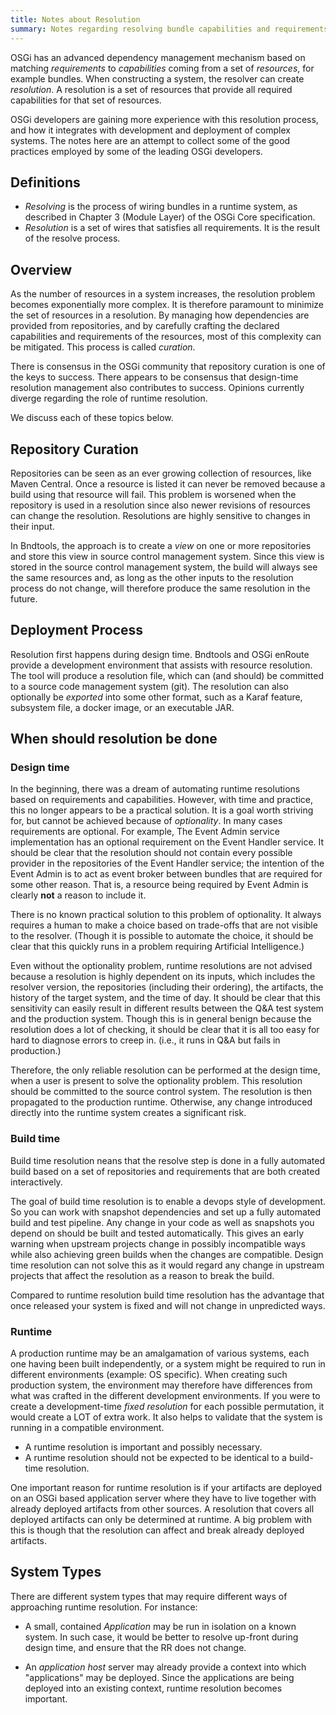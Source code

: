 ```yaml
---
title: Notes about Resolution
summary: Notes regarding resolving bundle capabilities and requirements
---
```


OSGi has an advanced dependency management mechanism based on matching
_requirements_ to _capabilities_ coming from a set of _resources_, for example bundles. When constructing a system, the resolver
can create _resolution_. A resolution is a set of resources that provide all required capabilities for that set of resources.

OSGi developers are gaining more experience with this resolution process,
and how it integrates with development and deployment of complex systems. The notes here are an attempt to collect some of the good practices employed
by some of the leading OSGi developers.

## Definitions

* _Resolving_ is the process of wiring bundles in a runtime system, as described in Chapter 3
(Module Layer) of the OSGi Core specification. 
* _Resolution_ is a set of wires that satisfies all requirements. It is the result of the resolve process.

## Overview

As the number of resources in a system increases, the resolution problem becomes
exponentially more complex. It is therefore paramount to minimize the set of resources in a resolution. 
By managing how dependencies are provided
from repositories, and by carefully crafting the declared capabilities and 
requirements of the resources, most of this complexity can be mitigated. This process is called _curation_.

There is consensus in the OSGi community that repository curation is
one of the keys to success. There appears to be consensus that design-time
resolution management also contributes to success. Opinions currently 
diverge regarding the role of runtime resolution.

We discuss each of these topics below.

## Repository Curation

Repositories can be seen as an ever growing collection of resources, like Maven Central. Once a resource is listed it can never be removed because a build using that resource will fail. This problem is worsened when the repository is used in a resolution since also newer revisions of resources can change the resolution. Resolutions are highly sensitive to changes in their input.

In Bndtools, the approach is to create a _view_ on one or more repositories and store this view in source control management system. Since this view is stored in the source control management system, the build will always see the same resources and, as long as the other inputs to the resolution process do not change, will therefore produce the same resolution in the future.

## Deployment Process

Resolution first happens during design time. Bndtools and OSGi enRoute
provide a development environment that assists with resource resolution.
The tool will produce a resolution file, which can (and should) be
committed to a source code management system (git). The resolution can
also optionally be _exported_ into some other format, such as a
Karaf feature, subsystem file, a docker image, or an executable JAR. 


## When should resolution be done

### Design time

In the beginning, there was a dream of automating runtime resolutions based on requirements and capabilities. However, with time and practice, this no longer appears to be a practical solution. It is a goal worth striving for, but cannot be achieved because of _optionality_. In many cases requirements are optional. For example, The Event Admin service implementation has an optional requirement on the Event Handler service. It should be clear that the resolution should not contain every possible provider in the repositories of the Event Handler service; the intention of the Event Admin is to act as event broker between bundles that are required for some other reason. That is, a resource being required by Event Admin is clearly **not** a reason to include it.

There is no known practical solution to this problem of optionality. It always requires a human to make a choice based on trade-offs that are not visible to the resolver. (Though it is possible to automate the choice, it should be clear that this quickly runs in a problem requiring Artificial Intelligence.)

Even without the optionality problem, runtime resolutions are not advised because a resolution is highly dependent on its inputs, which includes the resolver version, the repositories (including their ordering), the artifacts, the history of the target system, and the time of day. It should be clear that this sensitivity can easily result in different results between the Q&A test system and the production system. Though this is in general benign because the resolution does a lot of checking, it should be clear that it is all too easy for hard to diagnose errors to creep in. (i.e., it runs in Q&A but fails in production.)

Therefore, the only reliable resolution can be performed at the design time, when a user is present to solve the optionality problem. This resolution should be committed to the source control system. The resolution is then propagated to the production runtime. Otherwise, any change introduced directly into the runtime system creates a significant risk.

### Build time

Build time resolution neans that the resolve step is done in a fully automated build based on a set of repositories and requirements that are both created interactively.

The goal of build time resolution is to enable a devops style of development. So you can work with snapshot dependencies and set up a fully automated build and test pipeline. Any change in your code as well as snapshots you depend on should be built  and tested automatically. This gives an early warning when upstream projects change in possibly incompatible ways while also achieving green builds when the changes are compatible. Design time resolution can not solve this as it would regard any change in upstream projects that affect the resolution as a reason to break the build.

Compared to runtime resolution build time resolution has the advantage that once released your system is fixed and will not change in unpredicted ways. 

### Runtime

A production runtime may be an amalgamation of various systems, each
one having been built independently, or a system might be required to run in
different environments (example: OS specific). When creating such
production system, the environment may therefore have differences
from what was crafted in the different development environments. If
you were to create a development-time _fixed resolution_ for each
possible permutation, it would create a LOT of extra work. It also
helps to validate that the system is running in a compatible environment.

* A runtime resolution is important and possibly necessary.
* A runtime resolution should not be expected to be identical to a
build-time resolution.

One important reason for runtime resolution is if your artifacts are deployed on an OSGi based application server where
they have to live together with already deployed artifacts from other sources. A resolution that covers all deployed artifacts can only be determined at runtime. A big problem with this is though that the resolution can affect and break already deployed artifacts.

## System Types

There are different system types that may require different ways
of approaching runtime resolution. For instance:

 * A small, contained _Application_ may be run in isolation on 
    a known system. In such case, it would be better to resolve
    up-front during design time, and ensure that the RR does not
    change.

 * An _application host_ server may already provide a context into
    which "applications" may be deployed. Since the applications are
    being deployed into an existing context, runtime resolution becomes important.


